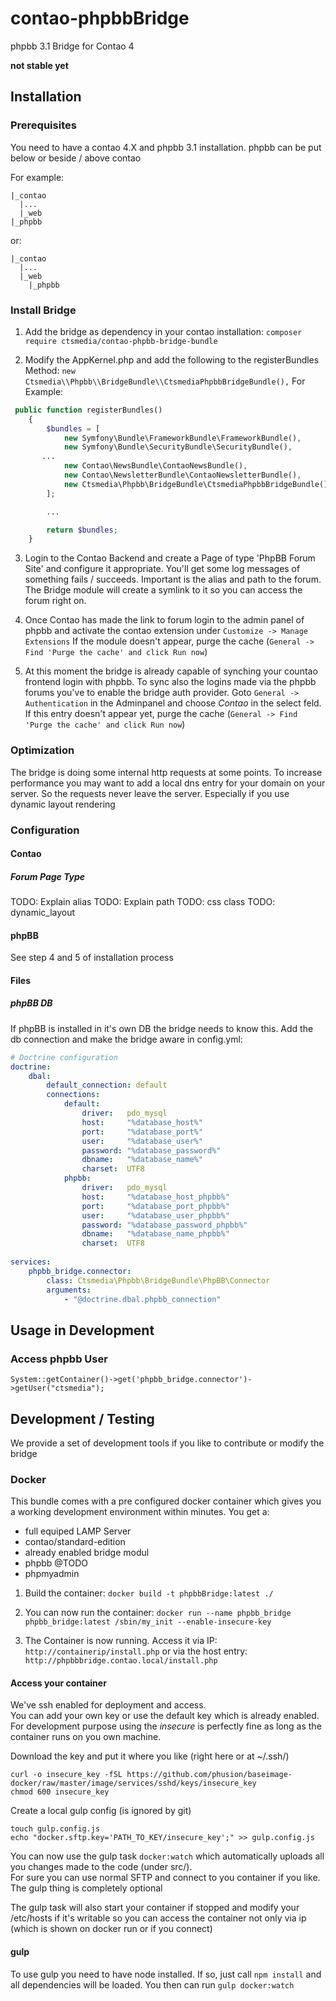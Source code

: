 # contao-phpbbBridge
phpbb 3.1 Bridge for Contao 4 

**not stable yet**

## Installation 

### Prerequisites

You need to have a contao 4.X and phpbb 3.1 installation. phpbb can be put below or beside / above contao
  
For example:  
```
|_contao
  |...
  |_web
|_phpbb
```

or:

```
|_contao
  |...
  |_web
    |_phpbb
```

### Install Bridge

1. Add the bridge as dependency in your contao installation:
`composer require ctsmedia/contao-phpbb-bridge-bundle`

2. Modify the AppKernel.php and add the following to the registerBundles Method:
`new Ctsmedia\\Phpbb\\BridgeBundle\\CtsmediaPhpbbBridgeBundle(),`
For Example: 
```php
 public function registerBundles()
    {
        $bundles = [
            new Symfony\Bundle\FrameworkBundle\FrameworkBundle(),
            new Symfony\Bundle\SecurityBundle\SecurityBundle(),
       ...
            new Contao\NewsBundle\ContaoNewsBundle(),
            new Contao\NewsletterBundle\ContaoNewsletterBundle(),
            new Ctsmedia\Phpbb\BridgeBundle\CtsmediaPhpbbBridgeBundle(),
        ];

        ...

        return $bundles;
    }
```

3. Login to the Contao Backend and create a Page of type 'PhpBB Forum Site' and configure it appropriate. You'll get some log messages of something fails / succeeds.
Important is the alias and path to the forum. The Bridge module will create a symlink to it so you can access the forum right on. 

4. Once Contao has made the link to forum login to the admin panel of phpbb and activate the contao extension under `Customize -> Manage Extensions`
If the module doesn't appear, purge the cache (`General -> Find 'Purge the cache' and click Run now`)

5. At this moment the bridge is already capable of synching your countao frontend login with phpbb. To sync also the logins made via the phpbb forums you've to enable the bridge auth provider.
Goto `General -> Authentication` in the Adminpanel and choose *Contao* in the select feld. 
If this entry doesn't appear yet, purge the cache (`General -> Find 'Purge the cache' and click Run now`)

### Optimization
The bridge is doing some internal http requests at some points. To increase performance you may want to add a local dns entry 
for your domain on your server. So the requests never leave the server.
Especially if you use dynamic layout rendering

### Configuration

#### Contao 

##### Forum Page Type

TODO: Explain alias
TODO: Explain path
TODO: css class
TODO: dynamic_layout


#### phpBB

See step 4 and 5 of installation process

#### Files

##### phpBB DB
If phpBB is installed in it's own DB the bridge needs to know this.
Add the db connection and make the bridge aware in config.yml:
```yml
# Doctrine configuration
doctrine:
    dbal:
        default_connection: default
        connections:
            default:
                driver:   pdo_mysql
                host:     "%database_host%"
                port:     "%database_port%"
                user:     "%database_user%"
                password: "%database_password%"
                dbname:   "%database_name%"
                charset:  UTF8
            phpbb:
                driver:   pdo_mysql
                host:     "%database_host_phpbb%"
                port:     "%database_port_phpbb%"
                user:     "%database_user_phpbb%"
                password: "%database_password_phpbb%"
                dbname:   "%database_name_phpbb%"
                charset:  UTF8
                
services:
    phpbb_bridge.connector:
        class: Ctsmedia\Phpbb\BridgeBundle\PhpBB\Connector
        arguments: 
            - "@doctrine.dbal.phpbb_connection"                
```

## Usage in Development

### Access phpbb User
`System::getContainer()->get('phpbb_bridge.connector')->getUser("ctsmedia");`

## Development / Testing

We provide a set of development tools if you like to contribute or modify the bridge

### Docker

This bundle comes with a pre configured docker container which gives you a working development 
environment within minutes.
You get a: 
 - full equiped LAMP Server 
 - contao/standard-edition
 - already enabled bridge modul
 - phpbb @TODO
 - phpmyadmin

1. Build the container: `docker build -t phpbbBridge:latest ./`

2. You can now run the container:
`docker run --name phpbb_bridge phpbb_bridge:latest /sbin/my_init --enable-insecure-key`

3. The Container is now running. Access it via IP: `http://containerip/install.php`
or via the host entry: `http://phpbbbridge.contao.local/install.php`


#### Access your container
We've ssh enabled for deployment and access.  
You can add your own key or use the default key which is already enabled.  
For development purpose using the *insecure* is perfectly fine as long as the container runs on you own machine.

Download the key and put it where you like (right here or at ~/.ssh/)  
```
curl -o insecure_key -fSL https://github.com/phusion/baseimage-docker/raw/master/image/services/sshd/keys/insecure_key
chmod 600 insecure_key
```  
Create a local gulp config (is ignored by git)  
```
touch gulp.config.js
echo "docker.sftp.key='PATH_TO_KEY/insecure_key';" >> gulp.config.js 
```  

You can now use the gulp task `docker:watch` which automatically uploads all you changes made to the code (under src/).  
For sure you can use normal SFTP and connect to you container if you like. The gulp thing is completely optional

The gulp task will also start your container if stopped and modify your /etc/hosts if it's writable so you can access the container not 
only via ip (which is shown on docker run or if you connect)

#### gulp
To use gulp you need to have node installed. If so, just call `npm install` and all dependencies will be loaded.
You then can run `gulp docker:watch`
